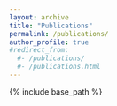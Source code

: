 ```yaml
---
layout: archive
title: "Publications"
permalink: /publications/
author_profile: true
#redirect_from:
  #- /publications/
  #- /publications.html
---
```


{% include base_path %}


